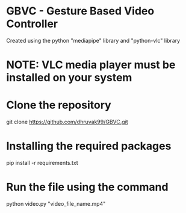 # GBVC - Gesture Based Video Controller
Created using the python "mediapipe" library and "python-vlc" library<br/>
# NOTE: VLC media player must be installed on your system
# Clone the repository 
git clone https://github.com/dhruvak99/GBVC.git 
# Installing the required packages
pip install -r requirements.txt
# Run the file using the command
python video.py "video_file_name.mp4"

